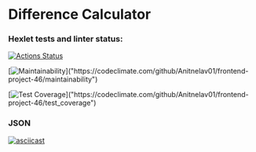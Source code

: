 <h1>Difference Calculator</h1>

### Hexlet tests and linter status:
[![Actions Status](https://github.com/Anitnelav01/frontend-project-46/workflows/hexlet-check/badge.svg)](https://github.com/Anitnelav01/frontend-project-46/actions)

[![Maintainability]("https://api.codeclimate.com/v1/badges/0ffa1e47a86ab5a2f1c8/maintainability")]("https://codeclimate.com/github/Anitnelav01/frontend-project-46/maintainability")

[![Test Coverage]("https://api.codeclimate.com/v1/badges/0ffa1e47a86ab5a2f1c8/test_coverage")]("https://codeclimate.com/github/Anitnelav01/frontend-project-46/test_coverage")

### JSON

[![asciicast](https://asciinema.org/a/KyHXLWtNnQRvi0mM5rAwj6Xks.svg)](https://asciinema.org/a/KyHXLWtNnQRvi0mM5rAwj6Xks)